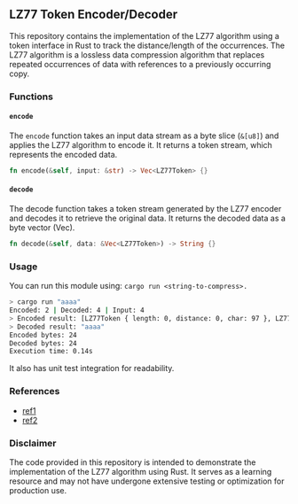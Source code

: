 ## LZ77 Token Encoder/Decoder

This repository contains the implementation of the LZ77 algorithm using a token interface in Rust to track the distance/length of the occurrences. The LZ77 algorithm is a lossless data compression algorithm that replaces repeated occurrences of data with references to a previously occurring copy.

### Functions

#### `encode`

The `encode` function takes an input data stream as a byte slice (`&[u8]`) and applies the LZ77 algorithm to encode it. It returns a token stream, which represents the encoded data.

```rust
fn encode(&self, input: &str) -> Vec<LZ77Token> {}
```

#### `decode`

The decode function takes a token stream generated by the LZ77 encoder and decodes it to retrieve the original data. It returns the decoded data as a byte vector (Vec<u8>).

```rust
fn decode(&self, data: &Vec<LZ77Token>) -> String {}
```

### Usage

You can run this module using: `cargo run <string-to-compress>.`

```bash
> cargo run "aaaa"
Encoded: 2 | Decoded: 4 | Input: 4
> Encoded result: [LZ77Token { length: 0, distance: 0, char: 97 }, LZ77Token { length: 3, distance: 1, char: 0 }]
> Decoded result: "aaaa"
Encoded bytes: 24
Decoded bytes: 24
Execution time: 0.14s     
```

It also has unit test integration for readability. 

### References
- [ref1](https://www2.cs.duke.edu/csed/curious/compression/lzw.html)
- [ref2](https://en.wikipedia.org/wiki/LZ77_and_LZ78)
  
### Disclaimer

The code provided in this repository is intended to demonstrate the implementation of the LZ77 algorithm using Rust. It serves as a learning resource and may not have undergone extensive testing or optimization for production use.
